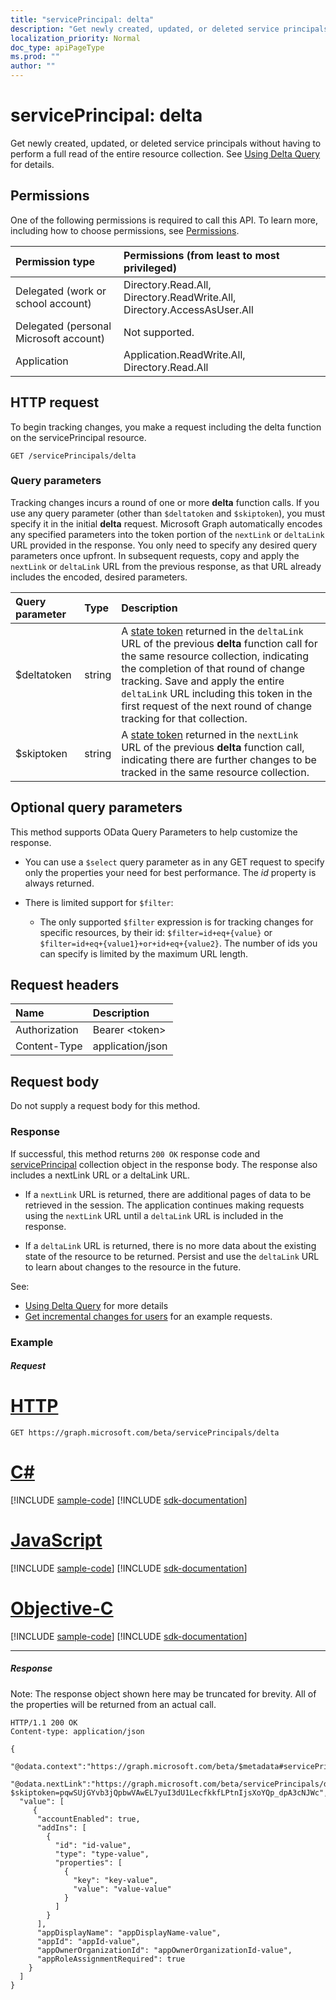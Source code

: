 ```yaml
---
title: "servicePrincipal: delta"
description: "Get newly created, updated, or deleted service principals without having to perform a full read of the entire resource collection. See Using Delta Query for details."
localization_priority: Normal
doc_type: apiPageType
ms.prod: ""
author: ""
---
```


# servicePrincipal: delta

Get newly created, updated, or deleted service principals without having to perform a full read of the entire resource collection. See [Using Delta Query](/graph/delta-query-overview) for details.

## Permissions

One of the following permissions is required to call this API. To learn more, including how to choose permissions, see [Permissions](/graph/permissions-reference).


|Permission type      | Permissions (from least to most privileged)              |
|:--------------------|:---------------------------------------------------------|
|Delegated (work or school account) | Directory.Read.All, Directory.ReadWrite.All, Directory.AccessAsUser.All    |
|Delegated (personal Microsoft account) | Not supported.    |
|Application | Application.ReadWrite.All, Directory.Read.All |

## HTTP request

To begin tracking changes, you make a request including the delta function on the servicePrincipal resource. 

<!-- { "blockType": "ignored" } -->
```http
GET /servicePrincipals/delta
```

### Query parameters

Tracking changes incurs a round of one or more **delta** function calls. If you use any query parameter 
(other than `$deltatoken` and `$skiptoken`), you must specify 
it in the initial **delta** request. Microsoft Graph automatically encodes any specified parameters 
into the token portion of the `nextLink` or `deltaLink` URL provided in the response. 
You only need to specify any desired query parameters once upfront. 
In subsequent requests, copy and apply the `nextLink` or `deltaLink` URL from the previous response, as that URL already 
includes the encoded, desired parameters.

| Query parameter	   | Type	|Description|
|:---------------|:--------|:----------|
| $deltatoken | string | A [state token](/graph/delta-query-overview) returned in the `deltaLink` URL of the previous **delta** function call for the same resource collection, indicating the completion of that round of change tracking. Save and apply the entire `deltaLink` URL including this token in the first request of the next round of change tracking for that collection.|
| $skiptoken | string | A [state token](/graph/delta-query-overview) returned in the `nextLink` URL of the previous **delta** function call, indicating there are further changes to be tracked in the same resource collection. |

## Optional query parameters

This method supports OData Query Parameters to help customize the response.

- You can use a `$select` query parameter as in any GET request to specify only the properties your need for best performance. The 
_id_ property is always returned. 

- There is limited support for `$filter`:
  * The only supported `$filter` expression is for tracking changes for specific resources, by their id:  `$filter=id+eq+{value}` or `$filter=id+eq+{value1}+or+id+eq+{value2}`. The number of ids you can specify is limited by the maximum URL length.


## Request headers
| Name       | Description|
|:---------------|:----------|
| Authorization  | Bearer &lt;token&gt;|
| Content-Type  | application/json |

## Request body
Do not supply a request body for this method.

### Response

If successful, this method returns `200 OK` response code and [servicePrincipal](../resources/serviceprincipal.md) collection object in the response body. The response also includes a nextLink URL or a deltaLink URL. 

- If a `nextLink` URL is returned, there are additional pages of data to be retrieved in the session. The application continues making requests using the `nextLink` URL until a `deltaLink` URL is included in the response.

- If a `deltaLink` URL is returned, there is no more data about the existing state of the resource to be returned. Persist and use the `deltaLink` URL to learn about changes to the resource in the future.

See:</br>
- [Using Delta Query](/graph/delta-query-overview) for more details</br>
- [Get incremental changes for users](/graph/delta-query-users) for an example requests.</br>

### Example
##### Request

# [HTTP](#tab/http)
<!-- {
  "blockType": "request",
  "name": "servicePrincipal_delta"
}-->
```msgraph-interactive
GET https://graph.microsoft.com/beta/servicePrincipals/delta
```
# [C#](#tab/csharp)
[!INCLUDE [sample-code](../includes/snippets/csharp/serviceprincipal-delta-csharp-snippets.md)]
[!INCLUDE [sdk-documentation](../includes/snippets/snippets-sdk-documentation-link.md)]

# [JavaScript](#tab/javascript)
[!INCLUDE [sample-code](../includes/snippets/javascript/serviceprincipal-delta-javascript-snippets.md)]
[!INCLUDE [sdk-documentation](../includes/snippets/snippets-sdk-documentation-link.md)]

# [Objective-C](#tab/objc)
[!INCLUDE [sample-code](../includes/snippets/objc/serviceprincipal-delta-objc-snippets.md)]
[!INCLUDE [sdk-documentation](../includes/snippets/snippets-sdk-documentation-link.md)]

---


##### Response
Note: The response object shown here may be truncated for brevity. All of the properties will be returned from an actual call.
<!-- { 
  "blockType": "response",
  "truncated": true,
  "@odata.type": "microsoft.graph.servicePrincipal",
  "isCollection": true 
} --> 
```http
HTTP/1.1 200 OK
Content-type: application/json

{
  "@odata.context":"https://graph.microsoft.com/beta/$metadata#servicePrincipals",
  "@odata.nextLink":"https://graph.microsoft.com/beta/servicePrincipals/delta?$skiptoken=pqwSUjGYvb3jQpbwVAwEL7yuI3dU1LecfkkfLPtnIjsXoYQp_dpA3cNJWc",
  "value": [
     {
      "accountEnabled": true,
      "addIns": [
        {
          "id": "id-value",
          "type": "type-value",
          "properties": [
            {
              "key": "key-value",
              "value": "value-value"
            }
          ]
        }
      ],
      "appDisplayName": "appDisplayName-value",
      "appId": "appId-value",
      "appOwnerOrganizationId": "appOwnerOrganizationId-value",
      "appRoleAssignmentRequired": true
    }
  ]
}
```

<!-- uuid: 8fcb5dbc-d5aa-4681-8e31-b001d5168d79
2015-10-25 14:57:30 UTC -->
<!--
{
  "type": "#page.annotation",
  "description": "servicePrincipal: delta",
  "keywords": "",
  "section": "documentation",
  "tocPath": "",
  "suppressions": [
  ]
}
-->
